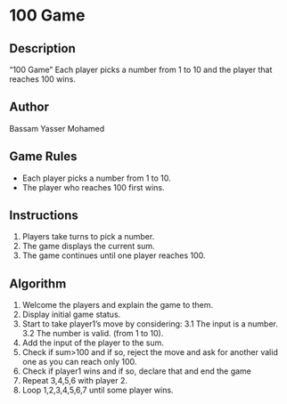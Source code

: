 # 100 Game

## Description
“100 Game” Each player picks a number from 1 to 10 and the player that reaches 100 wins.

## Author
Bassam Yasser Mohamed

## Game Rules
- Each player picks a number from 1 to 10.
- The player who reaches 100 first wins.

## Instructions
1. Players take turns to pick a number.
2. The game displays the current sum.
3. The game continues until one player reaches 100.

## Algorithm
1. Welcome the players and explain the game to them.
2. Display initial game status.
3. Start to take player1’s move by considering:
3.1 The input is a number.
3.2 The number is valid. (from 1 to 10).
4. Add the input of the player to the sum.
5. Check if sum>100 and if so, reject the move and ask for another valid one as you can reach only 100.
6. Check if player1 wins and if so, declare that and end the game
7. Repeat 3,4,5,6 with player 2.
8. Loop 1,2,3,4,5,6,7 until some player wins.

